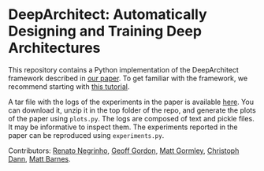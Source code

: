 # DeepArchitect: Automatically Designing and Training Deep Architectures

This repository contains a Python implementation of the DeepArchitect framework described in 
[our paper](https://arxiv.org/abs/1704.08792). 
To get familiar with the framework, we recommend starting with 
[this tutorial](https://github.com/negrinho/deep_architect/blob/master/tutorial.ipynb).

A tar file with the logs of the experiments in the paper is available [here](http://www.cs.cmu.edu/~negrinho/assets/papers/deep_architect/logs.tar.gz). You can download it, unzip it in the top folder of the repo, and generate the plots of the paper using `plots.py`. The logs are composed of text and pickle files. It may be informative to inspect them. The experiments reported in the paper can be reproduced using `experiments.py`.

Contributors: 
[Renato Negrinho](http://www.cs.cmu.edu/~negrinho/), 
[Geoff Gordon](http://www.cs.cmu.edu/~ggordon/), 
[Matt Gormley](http://www.cs.cmu.edu/~mgormley/), 
[Christoph Dann](http://cdann.net/), 
[Matt Barnes](http://www.cs.cmu.edu/~mbarnes1/).
